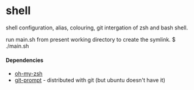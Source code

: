 # shell

shell configuration, alias, colouring, git intergation of zsh and bash shell.

run main.sh from present working directory to create the symlink.
    $ ./main.sh

#### Dependencies

* [oh-my-zsh][zsh]
* [git-prompt][git] - distributed with git (but ubuntu doesn't have it)

[zsh]: https://github.com/robbyrussell/oh-my-zsh
[git]: https://raw.github.com/git/git/master/contrib/completion/git-prompt.sh
